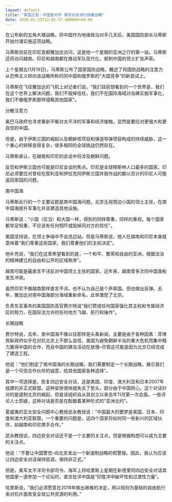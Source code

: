 ```yaml
---
layout: default
title: "美国之音：中国是对手 美防长亚洲行部署战略"
date: 2018-01-23T12:01:57.000000+08:00
---
```


在公布新的五角大楼战略，将中国作为地缘政治对手几天后，美国国防部长马蒂斯开始付诸实施这项战略。

马蒂斯目前在印尼首都雅加达访问，这是他一个星期的亚洲之行的第一站。马蒂斯还将访问越南。印尼和越南都在推动军队现代化，抵制中国的领土扩张声索。

上个星期五(1月19日)，马蒂斯公布了国家国防战略，概述了将国防战略的注意力从恐怖主义转向该战略所称的同中国和俄罗斯的“大国竞争”的新尝试上。

马蒂斯在飞往雅加达的飞机上对记者们说，“我们目前想看到的一个世界是，我们在这个世界上解决问题，我们不毁掉信任，我们不在国际海域对岛礁实施军事化，我们不像俄罗斯那样侵略其他国家”。

分散注意力

奥巴马政府也寻求重新平衡对太平洋的军事和经济接触，显然是要应对更强大和更自信的中国。

但是，由于伊斯兰国的崛起以及朝鲜核项目和弹道导弹项目构成的持续威胁，这一个重心的转移变得复杂，很多相同的全球挑战仍然存在。

马蒂斯承认，在越南和印尼的会谈中将涉及朝鲜问题。

反恐和伊斯兰国也可能是印尼会谈的焦点。印尼是全球穆斯林人口最多的国家。印尼必须要应对曾经在叙利亚和伊拉克同伊斯兰国并肩作战的数以百计的印尼人可能返回家园的问题。

南中国海

马蒂斯此行的一个主要议题是南中国海问题。北京无视周边小国的领土主张，在南中国海提升军事化并且建造其他设施。

马蒂斯说：“小国（应当）和大国一样，得到的同样尊重，同样的重视。每个国家都举足轻重，不应该有任何恫吓或毁掉同对方的信任”。

美国坚持说，在领土争端中不会选边站。但是马蒂斯说，他人在越南和印尼本身就意味着“我们尊重这些国家，我们尊重他们的主权决定”。

他补充说，“我们在这里希望看到的是，一个和平、繁荣和自由的亚洲，根据法治的精神建立的自由和公开的区域秩序”。

越南可能是最直言不讳反对中国领土主张的国家。近年来，越南曾多次同中国渔船发生冲突。

虽然印尼不像越南那样直言不讳，也不认为自己是个声索国，但也做出反弹。去年，雅加达对南中国海部分海域重新命名，此举激怒了北京。

负责东亚事务的美国国防高官费尔特说“我们赞成任何国家强化其主权和专属经济区的努力，在国际法允许的任何地方飞越、航行和操作”。

长期战略

费尔特说，去年，南中国海不像以往那样是头条新闻，主要是由于各种因素：菲律宾新政府似乎在对抗北京上不那么自信，美国为避免朝鲜半岛的重大危机而集中精力赢得中国的合作，而且中国的建岛活动在放慢–尽管这可能是因为北京已经完成了建造工程。

他说：“他们制定了南中国海的长期战略，我们需要制定一个长期战略，展示我们是一个可信合作伙伴的诚意，给其他国家各种选择”。

其中一项选择是，恢复四边安全对话，这是美国、印度、澳大利亚和日本2007年组建的非正式联盟。这种安排很快就失去了势头，部分由于中国担心，这个对话针对的是遏制北京的崛起，但是该组织自从其创立以来去年11月第一次会面。一些评论人士质疑，这种对话是否是在酝酿着某种形式的“亚洲北约”。

夏威夷的亚太安全问题中心教授武永教授说：“中国最大的噩梦是美国、日本、印度和澳大利亚联盟。一个重要的问题是，这四个国家将如何同一些新兴的区域伙伴，如越南和印尼携手合作。”

武永教授说，四边安全对话还不是一个主要的关注点，但是根据构想可以成为主要的关注点。

他说：“不要让中国警觉–向北京发出一个新遏制战略的假警报。因此，我认为应该让四边安全对话保持低调，保持非正式。”

但是，美军太平洋司令部司令、海军上将哈里斯上星期在新德里同四边安全对话其他国家一道参加一个论坛时，直言批评中国是“印度洋中破坏性和过渡性力量”。

哈里斯说，“我们必须愿意在2018年做出艰难的决定，用以规则为基础的自由航行来对抗片面改变全球公共资源的利用。”

